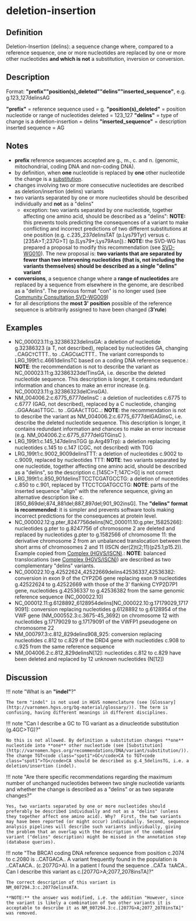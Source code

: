 
# deletion-insertion

## Definition

Deletion-Insertion (delins): a sequence change where, compared to a reference sequence, one or more nucleotides are replaced by one or more other nucleotides **and which is not** a substitution, inversion or conversion.

## Description

Format:   **"prefix""position(s)\_deleted""delins""inserted_sequence"**,  e.g. g.123\_127delinsAG

**"prefix"**  =  reference sequence used  =  g.
**"position(s)\_deleted"**  =  position nucleotide or range of nucleotides deleted  =  123\_127
**"delins"**  =  type of change is a deletion-insertion  =  delins
**"inserted\_sequence"**  =  description inserted sequence  =  AG

## Notes

* **prefix** reference sequences accepted are g., m., c. and n. (genomic, mitochondrial, coding DNA and non-coding DNA).
* by definition, when **one** nucleotide is replaced by **one** other nucleotide the change is a [substitution](../substitution/).
* changes involving two or more consecutive nucleotides are described as deletion/insertion (delins) variants
* two variants separated by one or more nucleotides should be described individually and **not** as a "delins"
    * exception: two variants separated by one nucleotide, together affecting one amino acid, should be described as a "delins": **NOTE:**    this prevents tools predicting the consequences of a variant to make conflicting and incorrect predictions of two different substitutions at one position (e.g. c.235\_237delinsTAT (p.Lys79Tyr) versus c.[235A>T;237G>T] (p.[Lys79*;Lys79Asn]).: **NOTE:** the SVD-WG has prepared a proposal to modify this recommendation (see [SVD-WG010](../../../consultation/SVD-WG010/)). The new proposal is: **two variants that are separated by fewer than two intervening nucleotides (that is, not including the variants themselves) should be described as a single "delins" variant**
* **conversions**, a sequence change where a **range of nucleotides** are replaced by a sequence from elsewhere in the genome, are described as a "delins". The previous format "con" is no longer used (see [Community Consultation SVD-WG009](../../../consultation/SVD-WG009/))
* for all descriptions the **most 3' position** possible of the reference sequence is arbitrarily assigned to have been changed (**3'rule**)

## Examples

* NC\_000023.11:g.32386323delinsGA: a deletion of nucleotide g.32386323 (a T, not described), replaced by nucleotides GA, changing ..CAGC<code class="spot1">T</code>CTTT.. to ..CAGC<code class="spot1">GA</code>CTTT.. The variant corresponds to LRG\_199t1:c.4661delinsTC based on a coding DNA reference sequence.: **NOTE**: the recommendation is not to describe the variant as NC\_000023.11:g.32386323delTinsGA, i.e. describe the deleted nucleotide sequence. This description is longer, it contains redundant information and chances to make an error increase (e.g. NC\_000023.11:g.32386323delCinsGA).
* NM\_004006.2:c.6775\_6777delinsC : a deletion of nucleotides c.6775 to c.6777 (GAG, not described), replaced by a C nucleotide, changing ..GGAA<code class="spot1">GAG</code>TTGC.. to ..GGAA<code class="spot1">C</code>TTGC..: **NOTE**: the recommendation is not to describe the variant as NM\_004006.2:c.6775\_6777delGAGinsC, i.e. describe the deleted nucleotide sequence. This description is longer, it contains redundant information and chances to make an error increase (e.g. NM\_004006.2:c.6775\_6777delGTGinsC ).
* LRG\_199t1:c.145\_147delinsTGG (p.Arg49Trp): a deletion replacing nucleotides c.145 to c.147 (CGC, not described) with TGG
* LRG\_199t1:c.9002\_9009delinsTTT: a deletion of nucleotides c.9002 to c.9009, replaced by nucleotides TTT: **NOTE**:    two variants separated by one nucleotide, together affecting one amino acid, should be described as a "delins", so the description c.[145C>T;147C>G] is not correct
* LRG\_199t1:c.850\_901delinsTTCCTCGATGCCTG: a deletion of nuceotides c.850 to c.901, replaced by TTCCTCGATGCCTG: **NOTE**:    parts of the inserted sequence "align" with the reference sequence, giving an alternative description like c.[850\_869del;874\_881del;887\_897del;901\_902insG]. The **"delins" format is recommended**: it is simpler and prevents software tools making incorrect predictions for the consequences at protein level. 
* NC\_000002.12:g.pter\_8247756delins\[NC\_000011.10:g.pter\_15825266\]: nucleotides g.pter to g.8247756 of chromosome 2 are deleted and replaced by nucleotides g.pter to g.1582566 of chromosome 11: the derivative chromosome 2 from an unbalanced translocation between the short arms of chromosomes 2 and 11 (ISCN der(2)t(2;11)(p25.1;p15.2)). Example copied from [Complex (HGVS/ISCN)](../complex/).: **NOTE**:    balanced translocations (see [Complex (HGVS/ISCN)](../complex/)) are described as two complementary "delins" variants.
* NC\_000022.10:g.42522624\_42522669delins42536337\_42536382: conversion in exon 9 of the CYP2D6 gene replacing exon 9 nucleotides g.42522624 to g.42522669 with those of the 3' flanking CYP2D7P1 gene, nucleotides g.42536337 to g.42536382 from the same genomic reference sequence (NC\_000022.10)
* NC\_000012.11:g.6128892\_6128954delins[NC\_000022.10:g.17179029\_17179091]: conversion replacing nucleotides g.6128892 to g.6128954 of the VWF gene (NM\_000552.3:c.3675-45\_3692) on chromosome 12 with nucleotides g.17179029 to g.17179091 of the VWFP1 pseudogene on chromosome 22
* NM\_000797.3:c.812\_829delins908\_925: conversion replacing nucleotides c.812 to c.829 of the DRD4 gene with nucleotides c.908 to c.925 from the same reference sequence
* NM\_004006.2:c.812\_829delinsN[12]: nucleotides c.812 to c.829 have been deleted and replaced by 12 unknown nucleotides (N[12])

## Discussion

!!! note "What is an **"indel"**?"

    The term "indel" is not used in HGVS nomenclature (see [Glossary](http://varnomen.hgvs.org/bg-material/glossary/)). The term is confusing, having different meanings in different disciplines.

!!! note "Can I describe a GC to TG variant as a dinucleotide substitution (g.4GC>TG)?"

    No this is not allowed. By definition a substitution changes **one** nucleotide into **one** other nucleotide (see [Substitution](http://varnomen.hgvs.org/recommendations/DNA/variant/substitution/)). The change TGT<code class="spot1">GC</code>CA to TGT<code class="spot1">TG</code>CA should be described as g.4_5delinsTG, i.e. a deletion/insertion (indel).

!!! note "Are there specific recommendations regarding the maximum number of unchanged nucleotides between two single nucleotide variants and whether the change is described as a "delins" or as two separate changes?"

    Yes, two variants separated by one or more nucleotides should preferably be described individually and not as a "delins" (unless they together affect one amino acid). Why?  First, the two variants may have been reported (or might occur) individually. Second, sequence analysis pipelines will describe such variants individually, giving the problem that an overlap with the description of the combined variant ("delins" description) might be missed in the annotation step (database queries).

!!! note "The BRCA1 coding DNA reference sequence from position c.2074 to c.2080 is ..CATGACA.. A variant frequently found in the population is ..CAT<code class="spot1">A</code>ACA.. (c.2077G>A). In a patient I found the sequence ..CAT<code class="spot1">A TA</code>ACA.. Can I describe this variant as c.[2077G>A;2077_2078insTA]?"

    The correct description of this variant is NM_007294.3:c.2077delinsATA.
    
    **NOTE:** the answer was modified, i.e. the addition "However, since the variant is likely a combination of two other variants it is acceptable to describe it as NM_007294.3:c.[2077G>A;2077_2078insTA]" was removed. 
